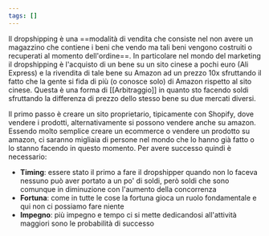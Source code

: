 ```yaml
---
tags: []
---
```

Il dropshipping è una ==modalità di vendita che consiste nel non avere un magazzino che contiene i beni che vendo ma tali beni vengono costruiti o recuperati al momento dell'ordine==.
In particolare nel mondo del marketing il dropshipping è l'acquisto di un bene su un sito cinese a pochi euro (Ali Express) e la rivendita di tale bene su Amazon ad un prezzo 10x sfruttando il fatto che la gente si fida di più (o conosce solo) di Amazon rispetto al sito cinese.
Questa è una forma di [[Arbitraggio]] in quanto sto facendo soldi sfruttando la differenza di prezzo dello stesso bene su due mercati diversi.

Il primo passo è creare un sito proprietario, tipicamente con Shopify, dove vendere i prodotti, alternativamente si possono vendere anche su amazon.
Essendo molto semplice creare un ecommerce o vendere un prodotto su amazon, ci saranno migliaia di persone nel mondo che lo hanno già fatto o lo stanno facendo in questo momento.
Per avere successo quindi è necessario:
* **Timing**: essere stato il primo a fare il dropshipper quando non lo faceva nessuno può aver portato a un po' di soldi, però soldi che sono comunque in diminuzione con l'aumento della concorrenza
* **Fortuna**: come in tutte le cose la fortuna gioca un ruolo fondamentale e qui non ci possiamo fare niente
* **Impegno**: più impegno e tempo ci si mette dedicandosi all'attività maggiori sono le probabilità di successo
